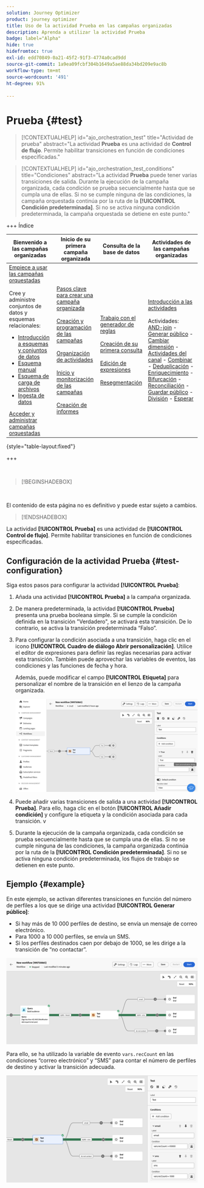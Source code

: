 ```yaml
---
solution: Journey Optimizer
product: journey optimizer
title: Uso de la actividad Prueba en las campañas organizadas
description: Aprenda a utilizar la actividad Prueba
badge: label="Alpha"
hide: true
hidefromtoc: true
exl-id: edd70849-0a21-45f2-91f3-4774a0cad9dd
source-git-commit: 1a9ea09fcbf304b1649a5ae88da34bd209e9ac8b
workflow-type: tm+mt
source-wordcount: '491'
ht-degree: 91%

---
```


# Prueba {#test}

>[!CONTEXTUALHELP]
>id="ajo_orchestration_test"
>title="Actividad de prueba"
>abstract="La actividad **Prueba** es una actividad de **Control de flujo**. Permite habilitar transiciones en función de condiciones especificadas."

>[!CONTEXTUALHELP]
>id="ajo_orchestration_test_conditions"
>title="Condiciones"
>abstract="La actividad **Prueba** puede tener varias transiciones de salida. Durante la ejecución de la campaña organizada, cada condición se prueba secuencialmente hasta que se cumpla una de ellas. Si no se cumple ninguna de las condiciones, la campaña orquestada continúa por la ruta de la **[!UICONTROL Condición predeterminada]**. Si no se activa ninguna condición predeterminada, la campaña orquestada se detiene en este punto."

+++ Índice

| Bienvenido a las campañas organizadas | Inicio de su primera campaña organizada | Consulta de la base de datos | Actividades de las campañas organizadas |
|---|---|---|---|
| [Empiece a usar las campañas orquestadas](../gs-orchestrated-campaigns.md)<br/><br/>Cree y administre conjuntos de datos y esquemas relacionales:</br> <ul><li>[Introducción a esquemas y conjuntos de datos](../gs-schemas.md)</li><li>[Esquema manual](../manual-schema.md)</li><li>[Esquema de carga de archivos](../file-upload-schema.md)</li><li>[Ingesta de datos](../ingest-data.md)</li></ul>[Acceder y administrar campañas orquestadas](../access-manage-orchestrated-campaigns.md) | [Pasos clave para crear una campaña organizada](../gs-campaign-creation.md)<br/><br/>[Creación y programación de las campañas](../create-orchestrated-campaign.md)<br/><br/>[Organización de actividades](../orchestrate-activities.md)<br/><br/>[Inicio y monitorización de las campañas](../start-monitor-campaigns.md)<br/><br/>[Creación de informes](../reporting-campaigns.md) | [Trabajo con el generador de reglas](../orchestrated-rule-builder.md)<br/><br/>[Creación de su primera consulta](../build-query.md)<br/><br/>[Edición de expresiones](../edit-expressions.md)<br/><br/>[Resegmentación](../retarget.md) | [Introducción a las actividades](about-activities.md)<br/><br/>Actividades:<br/>[AND-join](and-join.md) - [Generar público](build-audience.md) - [Cambiar dimensión](change-dimension.md) - [Actividades del canal](channels.md) - [Combinar](combine.md) - [Deduplicación](deduplication.md) - [Enriquecimiento](enrichment.md) - [Bifurcación](fork.md) - [Reconciliación](reconciliation.md) - [Guardar público](save-audience.md) - [División](split.md) - [Esperar](wait.md) |

{style="table-layout:fixed"}

+++

<br/>

>[!BEGINSHADEBOX]

</br>

El contenido de esta página no es definitivo y puede estar sujeto a cambios.

>[!ENDSHADEBOX]

La actividad **[!UICONTROL Prueba]** es una actividad de **[!UICONTROL Control de flujo]**. Permite habilitar transiciones en función de condiciones especificadas.

## Configuración de la actividad Prueba {#test-configuration}

Siga estos pasos para configurar la actividad **[!UICONTROL Prueba]**:

1. Añada una actividad **[!UICONTROL Prueba]** a la campaña organizada.

1. De manera predeterminada, la actividad **[!UICONTROL Prueba]** presenta una prueba booleana simple. Si se cumple la condición definida en la transición &quot;Verdadero&quot;, se activará esta transición. De lo contrario, se activa la transición predeterminada “Falso”.

1. Para configurar la condición asociada a una transición, haga clic en el icono **[!UICONTROL Cuadro de diálogo Abrir personalización]**. Utilice el editor de expresiones para definir las reglas necesarias para activar esta transición. También puede aprovechar las variables de eventos, las condiciones y las funciones de fecha y hora.

   Además, puede modificar el campo **[!UICONTROL Etiqueta]** para personalizar el nombre de la transición en el lienzo de la campaña organizada.

   ![](../assets/workflow-test-default.png)

1. Puede añadir varias transiciones de salida a una actividad **[!UICONTROL Prueba]**. Para ello, haga clic en el botón **[!UICONTROL Añadir condición]** y configure la etiqueta y la condición asociada para cada transición.
v
1. Durante la ejecución de la campaña organizada, cada condición se prueba secuencialmente hasta que se cumpla una de ellas. Si no se cumple ninguna de las condiciones, la campaña organizada continúa por la ruta de la **[!UICONTROL Condición predeterminada]**. Si no se activa ninguna condición predeterminada, los flujos de trabajo se detienen en este punto.

## Ejemplo {#example}

En este ejemplo, se activan diferentes transiciones en función del número de perfiles a los que se dirige una actividad **[!UICONTROL Generar público]**:

* Si hay más de 10 000 perfiles de destino, se envía un mensaje de correo electrónico.
* Para 1000 a 10 000 perfiles, se envía un SMS.
* Si los perfiles destinados caen por debajo de 1000, se les dirige a la transición de “no contactar”.

![](../assets/workflow-test-example.png)

Para ello, se ha utilizado la variable de evento `vars.recCount` en las condiciones “correo electrónico” y “SMS” para contar el número de perfiles de destino y activar la transición adecuada.

![](../assets/workflow-test-example-config.png)
